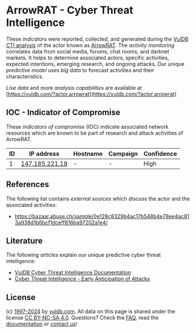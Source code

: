# ArrowRAT - Cyber Threat Intelligence

These _indicators_ were reported, collected, and generated during the [VulDB CTI analysis](https://vuldb.com/?kb.cti) of the actor known as [ArrowRAT](https://vuldb.com/?actor.arrowrat). The _activity monitoring_ correlates data from social media, forums, chat rooms, and darknet markets. It helps to determine associated actors, specific activities, expected intentions, emerging research, and ongoing attacks. Our unique _predictive model_ uses _big data_ to forecast activities and their characteristics.

_Live data_ and more _analysis capabilities_ are available at [https://vuldb.com/?actor.arrowrat](https://vuldb.com/?actor.arrowrat)

## IOC - Indicator of Compromise

These _indicators of compromise_ (IOC) indicate associated network resources which are known to be part of research and attack activities of ArrowRAT.

ID | IP address | Hostname | Campaign | Confidence
-- | ---------- | -------- | -------- | ----------
1 | [147.185.221.18](https://vuldb.com/?ip.147.185.221.18) | - | - | High

## References

The following list contains _external sources_ which discuss the actor and the associated activities:

* https://bazaar.abuse.ch/sample/0e128c8329b4ac17b548b4e78ee4ac813a938d1b6bcf1dceff816ba97202a1e4/

## Literature

The following _articles_ explain our unique predictive cyber threat intelligence:

* [VulDB Cyber Threat Intelligence Documentation](https://vuldb.com/?kb.cti)
* [Cyber Threat Intelligence - Early Anticipation of Attacks](https://www.scip.ch/en/?labs.20201022)

## License

(c) [1997-2024](https://vuldb.com/?kb.changelog) by [vuldb.com](https://vuldb.com/?kb.about). All data on this page is shared under the license [CC BY-NC-SA 4.0](https://creativecommons.org/licenses/by-nc-sa/4.0/). Questions? Check the [FAQ](https://vuldb.com/?kb.faq), read the [documentation](https://vuldb.com/?kb) or [contact us](https://vuldb.com/?contact)!
